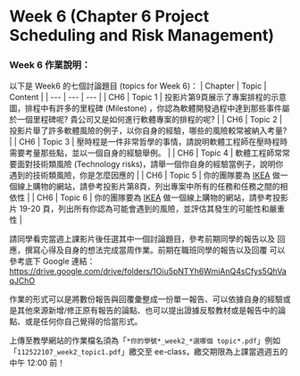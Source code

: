 # Week 6 (Chapter 6 Project Scheduling and Risk Management)

### Week 6 作業說明：

以下是 Week6 的七個討論題目 (topics for Week 6)：
| Chapter | Topic | Content |
| --- | --- | --- |
| CH6  | Topic 1 | 投影片第9頁展示了專案排程的示意圖，排程中有許多的里程碑 (Milestone) ，你認為軟體開發過程中達到那些事件屬於一個里程碑呢? 貴公司又是如何進行軟體專案的排程的呢? |
| CH6  | Topic 2 | 投影片舉了許多軟體風險的例子，以你自身的經驗，哪些的風險較常被納入考量? |
| CH6  | Topic 3 | 壓時程是一件非常哲學的事情，請說明軟體工程師在壓時程時需要考量那些點，並以一個自身的經驗舉例。 |
| CH6  | Topic 4 | 軟體工程師常常要面對技術類風險 (Technology risks)，請舉一個你自身的經驗當例子，說明你遇到的技術類風險，你是怎麼因應的 |
| CH6  | Topic 5 | 你的團隊要為 [IKEA](https://www.ikea.com.tw/zh) 做一個線上購物的網站，請參考投影片第8頁，列出專案中所有的任務和任務之間的相依性 |
| CH6  | Topic 6 | 你的團隊要為 [IKEA](https://www.ikea.com.tw/zh) 做一個線上購物的網站，請參考投影片 19-20 頁，列出所有你認為可能會遇到的風險，並評估其發生的可能性和嚴重性 |


請同學看完當週上課影片後任選其中一個討論題目，參考前期同學的報告以及
回應，撰寫心得及自身的想法完成當周作業。前期在職班同學的報告以及回覆
可以參考底下 Google 連結：
https://drive.google.com/drive/folders/1Oiu5pNTYh6WmiAnQ4sCfys5QhVaqJChO


作業的形式可以是將數份報告與回覆彙整成一份單一報告、可以依據自身的經驗或是其他來源新增/修正原有報告的論點、也可以提出證據反駁教材或是報告中的論點、或是任何你自己覺得的恰當形式。


上傳至教學網站的作業檔名須為「`*你的學號*_week2_*選哪個 topic*.pdf`」例如「`112522107_week2_topic1.pdf`」繳交至 ee-class，繳交期限為上課當週週五的中午 12:00 前！


